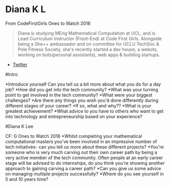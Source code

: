# Diana K L

From CodeFirstGirls Ones to Watch 2016
> Diana is studying MEng Mathematical Computation at UCL, and is Lead Curriculum Instructor (Front-End) at Code First Girls. Alongside being a She++ ambassador and on committee for UCLU TechSoc & Pole Fitness Society, she's recently started a dev house, ​a​ webots, working on bots​ (personal assistants)​, web apps & building startups.

* [Twitter](https://twitter.com/duhrtyd)


#Intro

*Introduce yourself Can you tell us a bit more about what you do for a day job?
*How did you get into the tech community? 
*What was your turning point to get involved in the tech community? 
*What were your biggest challenges? 
*Are there any things you wish you'd done differently during different stages of your career? 
*If so, what and why?? 
*What is your greatest achievement? 
*What advice to you have to others who want to get into technology and entrepreneurship based on your experience?

#Diana K Lee

CF: G Ones to Watch 2016
*Whilst completing your mathematical computational masters you've been involved in an impressive number of tech initiatives- can you tell us more about these different projects?
*You're someone who is very much carving out their own career path by being a very active member of the tech community. Often people at an early career stage will be advised to do internships, do you think you're showing another approach to gaining carving a career path?
*Can you give us some advice on managing multiple projects successfully?
*Where do you see yourself in 5 and 10 years time?
